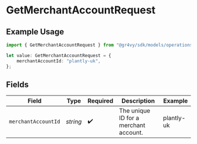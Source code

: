 # GetMerchantAccountRequest

## Example Usage

```typescript
import { GetMerchantAccountRequest } from "@gr4vy/sdk/models/operations";

let value: GetMerchantAccountRequest = {
    merchantAccountId: "plantly-uk",
};
```

## Fields

| Field                                 | Type                                  | Required                              | Description                           | Example                               |
| ------------------------------------- | ------------------------------------- | ------------------------------------- | ------------------------------------- | ------------------------------------- |
| `merchantAccountId`                   | *string*                              | :heavy_check_mark:                    | The unique ID for a merchant account. | plantly-uk                            |
